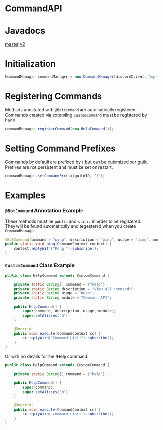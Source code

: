 # CommandAPI

# Javadocs
[master](https://jitpack.io/com/github/DiscordBolt/CommandAPI/master-SNAPSHOT/javadoc/index.html)
[v2](https://jitpack.io/com/github/DiscordBolt/CommandAPI/v2-SNAPSHOT/javadoc/index.html)

# Initialization
```java
CommandManager commandManager = new CommandManager(discordClient, "my.toplevel.package");
```

# Registering Commands
Methods annotated with `@BotCommand` are automatically registered.  
Commands created via extending `CustomCommand` must be registered by hand.  
```java
commandManager.registerCommand(new HelpCommand());
```

# Setting Command Prefixes
Commands by default are prefixed by `!` but can be cutomized per guild.  
Prefixes are not persistent and must be set on restart.  
```java
commandManager.setCommandPrefix(guildID, "$");
```

# Examples

### `@BotCommand` Annotation Example
These methods must be `public` and `static` in order to be registered.   
They will be found automatically and regestered when you create `CommandManager`  
```java
@BotCommand(command = "ping", description = "ping", usage = "ping", module = "misc")
public static void ping(CommandContext context) {
    context.replyWith("Pong!").subscribe();
}
```

### `CustomCommand` Class Example
```java
public class HelpCommand extends CustomCommand {

    private static String[] command = {"help"};
    private static String description = "View all commands";
    private static String usage = "help";
    private static String module = "Command API";

    public HelpCommand() {
        super(command, description, usage, module);
        super.setAliases("h");
    }

    @Override
    public void execute(CommandContext cc) {
        cc.replyWith("Command List:").subscribe();
    }
}
```
Or with no details for the !Help command:
```java
public class HelpCommand extends CustomCommand {

    private static String[] command = {"help"};

    public HelpCommand() {
        super(command);
        super.setAliases("h");
    }

    @Override
    public void execute(CommandContext cc) {
        cc.replyWith("Command List:").subscribe();
    }
}
```
